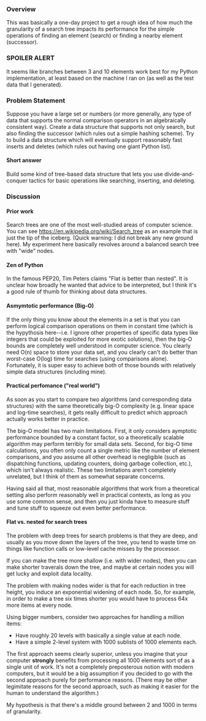 ### Overview ##

This was basically a one-day project to get a rough idea of
how much the granularity of a search tree impacts its performance
for the simple operations of finding an element (search) or
finding a nearby element (successor).

### SPOILER ALERT ###

It seems like branches between 3 and 10 elements
work best for my Python implementation, at least based on the
machine I ran on (as well as the test data that I generated).

### Problem Statement ###

Suppose you have a large set or numbers (or
more generally, any type of data that supports the normal
comparison operators in an algebraically consistent way).
Create a data structure that supports not only search, but
also finding the successor (which rules out a simple hashing
scheme).  Try to build a data structure which will eventually
support reasonably fast inserts and deletes (which rules out
having one giant Python list).

#### Short answer #### 

Build some kind of tree-based data structure
that lets you use divide-and-conquer tactics for basic
operations like searching, inserting, and deleting.

### Discussion ###

#### Prior work ####

Search trees are one of the most well-studied areas of
computer science.  You can see https://en.wikipedia.org/wiki/Search_tree
as an example that is just the tip of the iceberg. (Quick
warning: I did not break any new ground here). My experiment here
basically revolves around a balanced search tree with "wide" nodes. 

#### Zen of Python ####
In the famous PEP20, Tim Peters claims "Flat is
better than nested". It is unclear how broadly he wanted that advice
to be interpreted, but I think it's a good rule of thumb for
thinking about data structures.

#### Asmymtotic performance (Big-O) ####

If the only thing you know about the elements
in a set is that you can perform logical comparison operations on
them in constant time (which is the hypythosis here--i.e. I ignore
other properties of specific data types like integers that could
be exploited for more exotic solutions), then the big-O bounds
are completely well understood in computer science. You clearly
need O(n) space to store your data set, and you clearly can't do
better than worst-case O(log) time for searches (using comparisons alone).
Fortunately, it is super easy to achieve both of those bounds with relatively
simple data structures (including mine).

#### Practical perfomance ("real world") ####

As soon as you start to compare two algorithms (and corresponding data
structures) with the same theoretically big-O complexity
(e.g. linear space and log-time searches), it gets really difficult
to predict which approach actually works better in practice.

The big-O model has two main limitations.  First, it only considers
aymptotic performance bounded by a constant factor, so a theoretically
scalable algorithm may perform terribly for small data sets.  Second,
for big-O time calculations, you often only count a single metric
like the number of element comparisons, and you assume all other
overhead is negligible (such as dispatching functions, updating
counters, doing garbage collection, etc.), which isn't always
realistic.  These two limitations aren't completely unrelated,
but I think of them as somewhat separate concerns.

Having said all that, most reasonable algorithms that work
from a theoretical setting also perform reasonably well in
practical contexts, as long as you use some common sense, and
then you just kinda have to measure stuff and tune stuff to
squeeze out even better performance.

#### Flat vs. nested for search trees ####

The problem with deep trees for search problems is that they
are deep, and usually as you move down the layers of the tree,
you tend to waste time on things like function calls or low-level
cache misses by the processor. 

If you can make the tree more shallow (i.e. with wider nodes),
then you can make shorter traverals down the tree, and maybe
at certain nodes you will get lucky and exploit data locality.

The problem with making nodes wider is that for each reduction
in tree height, you induce an exponential widening of each node.  So, for
example, in order to make a tree six times shorter you would have to
process 64x more items at every node.

Using bigger numbers, consider two approaches for handling a
million items:

* Have roughly 20 levels with basically a single value at each node.
* Have a simple 2-level system with 1000 sublists of 1000 elements each.

The first approach seems clearly superior, unless you imagine that your
computer **strongly** benefits from processing all 1000 elements sort
of as a single unit of work.  It's not a completely preposterous
notion with modern computers, but it would be a big assumption if
you decided to go with the second approach purely for performance reasons.
(There may be other legimitate reasons for the second approach, such
as making it easier for the human to understand the algorithm.)

My hypothesis is that there's a middle ground between 2 and 1000
in terms of granularity.
